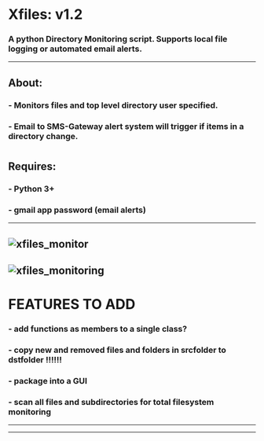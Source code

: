 # Xfiles: v1.2
### A python Directory Monitoring script. Supports local file logging or automated email alerts.
------------------------
## About:
### - Monitors files and top level directory user specified. 
### - Email to SMS-Gateway alert system will trigger if items in a directory change.
#
## Requires: 
### - Python 3+
### - gmail app password (email alerts)
-----------------------------------
![xfiles_monitor](https://user-images.githubusercontent.com/52839097/174408130-3a573146-dd49-4fb9-813d-c7bf1facca3a.PNG)
-----------------------------------
![xfiles_monitoring](https://user-images.githubusercontent.com/52839097/174408838-66ed34ff-84ae-4cdd-a5ad-1706e5dcf6b2.PNG)
-----------------------------------
# FEATURES TO ADD 	

### - add functions as members to a single class?
### - copy new and removed files and folders in srcfolder to dstfolder !!!!!!
### - package into a GUI
### - scan all files and subdirectories for total filesystem monitoring
------------------------------------
------------------------------------
